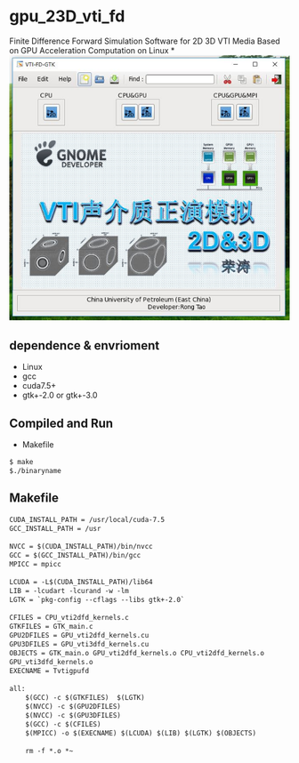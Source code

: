 # gpu_23D_vti_fd
Finite Difference Forward Simulation Software for 2D 3D VTI Media Based on GPU Acceleration Computation on Linux
*
![软件截图](screenshot.jpg)
## dependence & envrioment
* Linux
* gcc
* cuda7.5+
* gtk+-2.0 or gtk+-3.0

## Compiled and Run
* Makefile
```shell
$ make
$./binaryname
```
## Makefile
```shell
CUDA_INSTALL_PATH = /usr/local/cuda-7.5
GCC_INSTALL_PATH = /usr

NVCC = $(CUDA_INSTALL_PATH)/bin/nvcc
GCC = $(GCC_INSTALL_PATH)/bin/gcc
MPICC = mpicc

LCUDA = -L$(CUDA_INSTALL_PATH)/lib64
LIB = -lcudart -lcurand -w -lm
LGTK = `pkg-config --cflags --libs gtk+-2.0`

CFILES = CPU_vti2dfd_kernels.c
GTKFILES = GTK_main.c 
GPU2DFILES = GPU_vti2dfd_kernels.cu
GPU3DFILES = GPU_vti3dfd_kernels.cu
OBJECTS = GTK_main.o GPU_vti2dfd_kernels.o CPU_vti2dfd_kernels.o GPU_vti3dfd_kernels.o
EXECNAME = Tvtigpufd

all:
	$(GCC) -c $(GTKFILES)  $(LGTK)
	$(NVCC) -c $(GPU2DFILES)
	$(NVCC) -c $(GPU3DFILES)
	$(GCC) -c $(CFILES) 
	$(MPICC) -o $(EXECNAME) $(LCUDA) $(LIB) $(LGTK) $(OBJECTS)

	rm -f *.o *~
```


